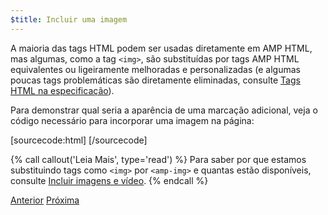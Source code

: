 ```yaml
---
$title: Incluir uma imagem
---
```


A maioria das tags HTML podem ser usadas diretamente em AMP HTML, mas algumas, como a tag `<img>`, são substituídas por tags AMP HTML equivalentes ou ligeiramente melhoradas e personalizadas (e algumas poucas tags problemáticas são diretamente eliminadas, consulte [Tags HTML na especificação](/pt_br/docs/fundamentals/spec.html)).

Para demonstrar qual seria a aparência de uma marcação adicional, veja o código necessário para incorporar uma imagem na página:

[sourcecode:html]
<amp-img src="welcome.jpg" alt="Welcome" height="400" width="800"></amp-img>
[/sourcecode]

{% call callout('Leia Mais', type='read') %}
Para saber por que estamos substituindo tags como `<img>` por `<amp-img>` e quantas estão disponíveis, consulte [Incluir imagens e vídeo](/pt_br/docs/media/amp_replacements.html).
{% endcall %}

<div class="prev-next-buttons">
  <a class="button prev-button" href="/pt_br/docs/getting_started/create/basic_markup.html"><span class="arrow-prev">Anterior</span></a>
  <a class="button next-button" href="/pt_br/docs/getting_started/create/presentation_layout.html"><span class="arrow-next">Próxima</span></a>
</div>
